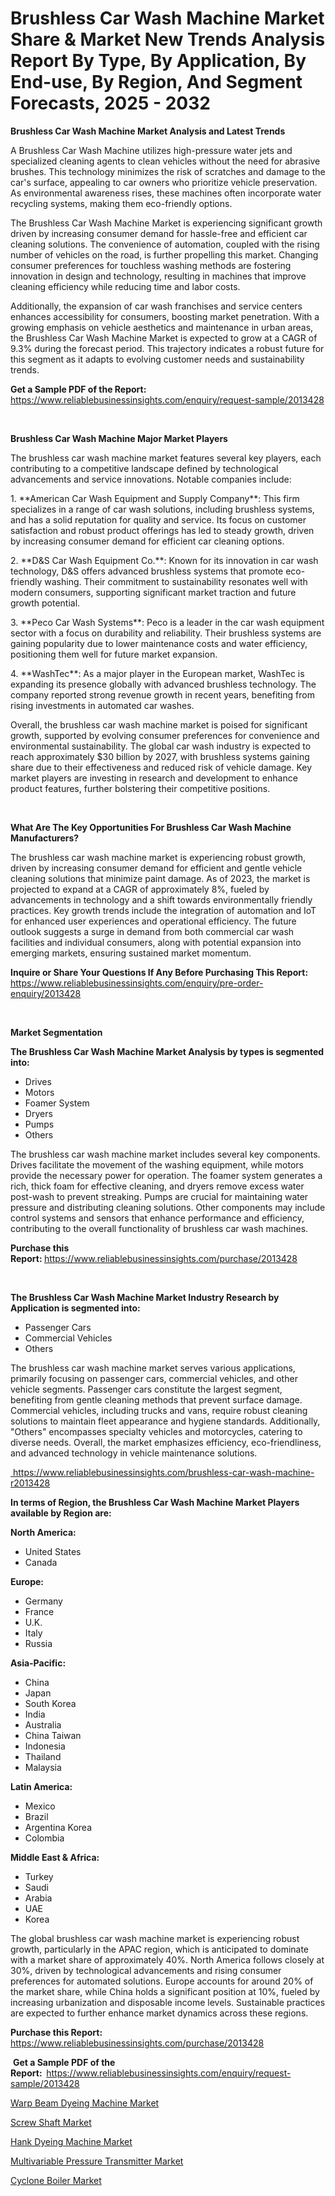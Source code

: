 <p><h1>Brushless Car Wash Machine Market Share & Market New Trends Analysis Report By Type, By Application, By End-use, By Region, And Segment Forecasts, 2025 - 2032</h1></p><p><strong>Brushless Car Wash Machine Market Analysis and Latest Trends</strong></p>
<p><p>A Brushless Car Wash Machine utilizes high-pressure water jets and specialized cleaning agents to clean vehicles without the need for abrasive brushes. This technology minimizes the risk of scratches and damage to the car's surface, appealing to car owners who prioritize vehicle preservation. As environmental awareness rises, these machines often incorporate water recycling systems, making them eco-friendly options.</p><p>The Brushless Car Wash Machine Market is experiencing significant growth driven by increasing consumer demand for hassle-free and efficient car cleaning solutions. The convenience of automation, coupled with the rising number of vehicles on the road, is further propelling this market. Changing consumer preferences for touchless washing methods are fostering innovation in design and technology, resulting in machines that improve cleaning efficiency while reducing time and labor costs.</p><p>Additionally, the expansion of car wash franchises and service centers enhances accessibility for consumers, boosting market penetration. With a growing emphasis on vehicle aesthetics and maintenance in urban areas, the Brushless Car Wash Machine Market is expected to grow at a CAGR of 9.3% during the forecast period. This trajectory indicates a robust future for this segment as it adapts to evolving customer needs and sustainability trends.</p></p>
<p><strong>Get a Sample PDF of the Report:&nbsp;</strong> <a href="https://www.reliablebusinessinsights.com/enquiry/request-sample/2013428?utm_campaign=1121&utm_medium=2&utm_source=Github&utm_content=ia&utm_term=20022025&utm_id=brushless-car-wash-machine">https://www.reliablebusinessinsights.com/enquiry/request-sample/2013428</a></p>
<p>&nbsp;</p>
<p><strong>Brushless Car Wash Machine Major Market Players</strong></p>
<p><p>The brushless car wash machine market features several key players, each contributing to a competitive landscape defined by technological advancements and service innovations. Notable companies include:</p><p>1. **American Car Wash Equipment and Supply Company**: This firm specializes in a range of car wash solutions, including brushless systems, and has a solid reputation for quality and service. Its focus on customer satisfaction and robust product offerings has led to steady growth, driven by increasing consumer demand for efficient car cleaning options.</p><p>2. **D&S Car Wash Equipment Co.**: Known for its innovation in car wash technology, D&S offers advanced brushless systems that promote eco-friendly washing. Their commitment to sustainability resonates well with modern consumers, supporting significant market traction and future growth potential.</p><p>3. **Peco Car Wash Systems**: Peco is a leader in the car wash equipment sector with a focus on durability and reliability. Their brushless systems are gaining popularity due to lower maintenance costs and water efficiency, positioning them well for future market expansion.</p><p>4. **WashTec**: As a major player in the European market, WashTec is expanding its presence globally with advanced brushless technology. The company reported strong revenue growth in recent years, benefiting from rising investments in automated car washes.</p><p>Overall, the brushless car wash machine market is poised for significant growth, supported by evolving consumer preferences for convenience and environmental sustainability. The global car wash industry is expected to reach approximately $30 billion by 2027, with brushless systems gaining share due to their effectiveness and reduced risk of vehicle damage. Key market players are investing in research and development to enhance product features, further bolstering their competitive positions.</p></p>
<p>&nbsp;</p>
<p><strong>What Are The Key Opportunities For Brushless Car Wash Machine Manufacturers?</strong></p>
<p><p>The brushless car wash machine market is experiencing robust growth, driven by increasing consumer demand for efficient and gentle vehicle cleaning solutions that minimize paint damage. As of 2023, the market is projected to expand at a CAGR of approximately 8%, fueled by advancements in technology and a shift towards environmentally friendly practices. Key growth trends include the integration of automation and IoT for enhanced user experiences and operational efficiency. The future outlook suggests a surge in demand from both commercial car wash facilities and individual consumers, along with potential expansion into emerging markets, ensuring sustained market momentum.</p></p>
<p><strong>Inquire or Share Your Questions If Any Before Purchasing This Report:</strong> <a href="https://www.reliablebusinessinsights.com/enquiry/pre-order-enquiry/2013428?utm_campaign=1121&utm_medium=2&utm_source=Github&utm_content=ia&utm_term=20022025&utm_id=brushless-car-wash-machine">https://www.reliablebusinessinsights.com/enquiry/pre-order-enquiry/2013428</a></p>
<p>&nbsp;</p>
<p><strong>Market Segmentation</strong></p>
<p><strong>The Brushless Car Wash Machine Market Analysis by types is segmented into:</strong></p>
<p><ul><li>Drives</li><li>Motors</li><li>Foamer System</li><li>Dryers</li><li>Pumps</li><li>Others</li></ul></p>
<p><p>The brushless car wash machine market includes several key components. Drives facilitate the movement of the washing equipment, while motors provide the necessary power for operation. The foamer system generates a rich, thick foam for effective cleaning, and dryers remove excess water post-wash to prevent streaking. Pumps are crucial for maintaining water pressure and distributing cleaning solutions. Other components may include control systems and sensors that enhance performance and efficiency, contributing to the overall functionality of brushless car wash machines.</p></p>
<p><strong>Purchase this Report:&nbsp;</strong><a href="https://www.reliablebusinessinsights.com/purchase/2013428?utm_campaign=1121&utm_medium=2&utm_source=Github&utm_content=ia&utm_term=20022025&utm_id=brushless-car-wash-machine">https://www.reliablebusinessinsights.com/purchase/2013428</a></p>
<p>&nbsp;</p>
<p><strong>The Brushless Car Wash Machine Market Industry Research by Application is segmented into:</strong></p>
<p><ul><li>Passenger Cars</li><li>Commercial Vehicles</li><li>Others</li></ul></p>
<p><p>The brushless car wash machine market serves various applications, primarily focusing on passenger cars, commercial vehicles, and other vehicle segments. Passenger cars constitute the largest segment, benefiting from gentle cleaning methods that prevent surface damage. Commercial vehicles, including trucks and vans, require robust cleaning solutions to maintain fleet appearance and hygiene standards. Additionally, "Others" encompasses specialty vehicles and motorcycles, catering to diverse needs. Overall, the market emphasizes efficiency, eco-friendliness, and advanced technology in vehicle maintenance solutions.</p></p>
<p><a href="https://www.reliablebusinessinsights.com/brushless-car-wash-machine-r2013428?utm_campaign=1121&utm_medium=2&utm_source=Github&utm_content=ia&utm_term=20022025&utm_id=brushless-car-wash-machine">&nbsp;https://www.reliablebusinessinsights.com/brushless-car-wash-machine-r2013428</a></p>
<p><strong>In terms of Region, the Brushless Car Wash Machine Market Players available by Region are:</strong></p>
<p>
    <p> <strong> North America: </strong>
        <ul>
            <li>United States</li>
            <li>Canada</li>
        </ul>
        </p> 
    <p> <strong> Europe: </strong>
        <ul>
            <li>Germany</li>
            <li>France</li>
            <li>U.K.</li>
            <li>Italy</li>
            <li>Russia</li>
        </ul>
        </p> 
    <p> <strong> Asia-Pacific: </strong>
        <ul>
            <li>China</li>
            <li>Japan</li>
            <li>South Korea</li>
            <li>India</li>
            <li>Australia</li>
            <li>China Taiwan</li>
            <li>Indonesia</li>
            <li>Thailand</li>
            <li>Malaysia</li>
        </ul>
        </p> 
    <p> <strong> Latin America: </strong>
        <ul>
            <li>Mexico</li>
            <li>Brazil</li>
            <li>Argentina Korea</li>
            <li>Colombia</li>
        </ul>
        </p> 
    <p> <strong> Middle East & Africa: </strong>
        <ul>
            <li>Turkey</li>
            <li>Saudi</li>
            <li>Arabia</li>
            <li>UAE</li>
            <li>Korea</li>
        </ul>
    </p>
    </p>
<p><p>The global brushless car wash machine market is experiencing robust growth, particularly in the APAC region, which is anticipated to dominate with a market share of approximately 40%. North America follows closely at 30%, driven by technological advancements and rising consumer preferences for automated solutions. Europe accounts for around 20% of the market share, while China holds a significant position at 10%, fueled by increasing urbanization and disposable income levels. Sustainable practices are expected to further enhance market dynamics across these regions.</p></p>
<p><strong>Purchase this Report: </strong><a href="https://www.reliablebusinessinsights.com/purchase/2013428?utm_campaign=1121&utm_medium=2&utm_source=Github&utm_content=ia&utm_term=20022025&utm_id=brushless-car-wash-machine">https://www.reliablebusinessinsights.com/purchase/2013428</a></p>
<p>&nbsp;<strong>Get a Sample PDF of the Report:&nbsp;&nbsp;</strong><a href="https://www.reliablebusinessinsights.com/enquiry/request-sample/2013428?utm_campaign=1121&utm_medium=2&utm_source=Github&utm_content=ia&utm_term=20022025&utm_id=brushless-car-wash-machine">https://www.reliablebusinessinsights.com/enquiry/request-sample/2013428</a></p>
<p><strong></strong></p>
<p><p><a href="https://github.com/mateyappiazo/Market-Research-Report-List-1/blob/main/warp-beam-dyeing-machine-market.md?utm_campaign=1121&utm_medium=2&utm_source=Github&utm_content=ia&utm_term=20022025&utm_id=brushless-car-wash-machine">Warp Beam Dyeing Machine Market</a></p><p><a href="https://github.com/braidvasut51/Market-Research-Report-List-1/blob/main/screw-shaft-market.md?utm_campaign=1121&utm_medium=2&utm_source=Github&utm_content=ia&utm_term=20022025&utm_id=brushless-car-wash-machine">Screw Shaft Market</a></p><p><a href="https://github.com/gunbybeahmg1/Market-Research-Report-List-1/blob/main/hank-dyeing-machine-market.md?utm_campaign=1121&utm_medium=2&utm_source=Github&utm_content=ia&utm_term=20022025&utm_id=brushless-car-wash-machine">Hank Dyeing Machine Market</a></p><p><a href="https://github.com/yombostebel/Market-Research-Report-List-1/blob/main/multivariable-pressure-transmitter-market.md?utm_campaign=1121&utm_medium=2&utm_source=Github&utm_content=ia&utm_term=20022025&utm_id=brushless-car-wash-machine">Multivariable Pressure Transmitter Market</a></p><p><a href="https://github.com/eissaebanye3/Market-Research-Report-List-1/blob/main/cyclone-boiler-market.md?utm_campaign=1121&utm_medium=2&utm_source=Github&utm_content=ia&utm_term=20022025&utm_id=brushless-car-wash-machine">Cyclone Boiler Market</a></p></p>